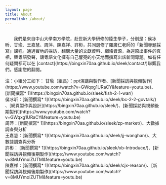 ```yaml
---
layout: page
title: About
permalink: /about/
---
```

<br>
&#160;&#160;&#160;&#160;&#160;&#160; 我們是來自中山大學南方學院，赴世新大學研修的陸生學子，分別是：侯冰昕、甘瑜、王嘉慧、周萍、陳嘉祥、許彬，共同選修了羅廣仁老師的「新聞專題採寫」課程。通過實地的採訪，翻閱大量的文獻資料、網絡資源，為還原出事件的真相，替粵語發聲，讓粵語文化擁有自己響亮的小天地而撰寫出該新聞專題。如有任何疑問都可以在
[contact](https://bingxin70aa.github.io/sleek/contact/)聯繫我們。感謝您的翻閱。
<br>
<br>
注：小組分工如下：
甘瑜（組長）：ppt演講與製作者、[新聞採訪與視頻製作](https://www.youtube.com/watch?v=GWqxg1URaCY&feature=youtu.be)、[新聞撰寫* 1](https://bingxin70aa.github.io/sleek/fish-2-1-war/) 
<br>
侯冰昕：[新聞撰寫* 1](https://bingxin70aa.github.io/sleek/bc-2-2-govtalk/) 、[網頁製作與設計](https://bingxin70aa.github.io/sleek/)、[新聞採訪與視頻後期製作](https://www.youtube.com/watch?v=GWqxg1URaCY&feature=youtu.be)
<br>
周萍：[新聞撰寫* 1](https://bingxin70aa.github.io/sleek/zp-market/)、大數據調查與分析
<br>
王嘉慧：[新聞撰寫* 1](https://bingxin70aa.github.io/sleek/jj-wanghan/)、大數據調查與分析
<br>
許彬：
[新聞撰寫* 1](https://bingxin70aa.github.io/sleek/xb-Introduce/)、[新聞採訪與視頻後期製作](https://www.youtube.com/watch?v=8MUYmoiZUTM&feature=youtu.be)
<br>
陳嘉祥：[新聞撰寫* 1](https://bingxin70aa.github.io/sleek/cjx-reason/)、[新聞採訪與視頻後期製作](https://www.youtube.com/watch?v=8MUYmoiZUTM&feature=youtu.be)
